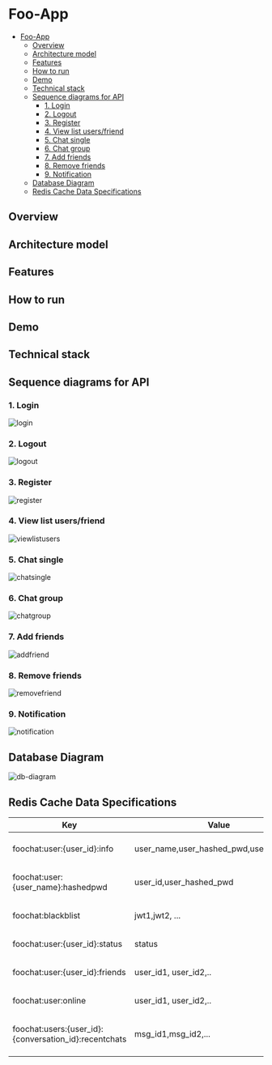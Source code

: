 # Foo-App

- [Foo-App](#foo-app)
  - [Overview](#overview)
  - [Architecture model](#architecture-model)
  - [Features](#features)
  - [How to run](#how-to-run)
  - [Demo](#demo)
  - [Technical stack](#technical-stack)
  - [Sequence diagrams for API](#sequence-diagrams-for-api)
    - [1. Login](#1-login)
    - [2. Logout](#2-logout)
    - [3. Register](#3-register)
    - [4. View list users/friend](#4-view-list-usersfriend)
    - [5. Chat single](#5-chat-single)
    - [6. Chat group](#6-chat-group)
    - [7. Add friends](#7-add-friends)
    - [8. Remove friends](#8-remove-friends)
    - [9. Notification](#9-notification)
  - [Database Diagram](#database-diagram)
  - [Redis Cache Data Specifications](#redis-cache-data-specifications)

## Overview

## Architecture model

## Features

## How to run

## Demo

## Technical stack

## Sequence diagrams for API

### 1. Login

![login](img/seq-digarams/login.png)

### 2. Logout

![logout](img/seq-digarams/logout.png)

### 3. Register

![register](img/seq-digarams/register.png)

### 4. View list users/friend

![viewlistusers](img/seq-digarams/viewlistusers.png)

### 5. Chat single

![chatsingle](img/seq-digarams/chatsingle.png)

### 6. Chat group

![chatgroup](img/seq-digarams/chatgroup.png)

### 7. Add friends

![addfriend](img/seq-digarams/addfriend.png)

### 8. Remove friends

![removefriend](img/seq-digarams/removeafriend.png)

### 9. Notification

![notification](img/seq-digarams/notification.png)

## Database Diagram

![db-diagram](img/db.png)

## Redis Cache Data Specifications

| Key|Value|Type|Description|
|-|-|--|-|
|foochat:user:{user_id}:info| user_name,user_hashed_pwd,user_fullname |Hash|Store infomations of user |
|foochat:user:{user_name}:hashedpwd| user_id,user_hashed_pwd |Hash|Store hashed password of user |
|foochat:blackblist|jwt1,jwt2, ...|Set| Store list invalid/expired JWT token |
|foochat:user:{user_id}:status|status|String| Store status of a user |
|foochat:user:{user_id}:friends|user_id1, user_id2,..|Set| Store list friends of a user |
|foochat:user:online|user_id1, user_id2,..|Set| Store list online users|
|foochat:users:{user_id}:{conversation_id}:recentchats | msg_id1,msg_id2,...| Set | Store 10 messages of a conversations of a user |

